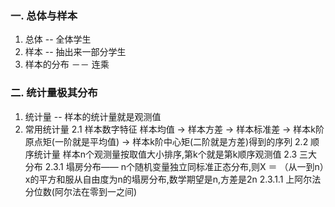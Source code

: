 ### 一. 总体与样本
1. 总体  -- 全体学生
2. 样本  -- 抽出来一部分学生
3. 样本的分布 －－ 连乘
### 二. 统计量极其分布
1. 统计量 -- 样本的统计量就是观测值
2. 常用统计量
2.1 样本数字特征
样本均值 -> 样本方差 -> 样本标准差 -> 样本k阶原点矩(一阶就是平均值) -> 样本k阶中心矩(二阶就是方差)得到的序列
2.2 顺序统计量
样本n个观测量按取值大小排序,第k个就是第k顺序观测值
2.3 三大分布
2.3.1 塌房分布—— n个随机变量独立同标准正态分布,则X ＝ （从一到n）x的平方和服从自由度为n的塌房分布,数学期望是n,方差是2n
2.3.1.1 上阿尔法分位数(阿尔法在零到一之间)
<!--stackedit_data:
eyJoaXN0b3J5IjpbLTIxMzI1MjkwNTksMTg0MTA5MDI1OF19
-->